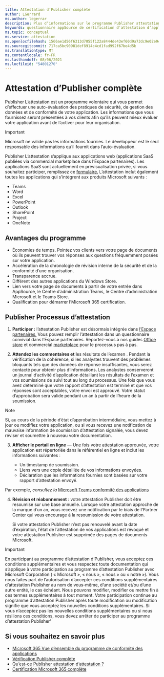 ```yaml
---
title: Attestation d’Publisher complète
author: LGerrard
ms.author: legerrar
description: Plus d’informations sur le programme Publisher attestation d’attestation d’accès
keywords: questionnaire appSource de certification d’attestation d’application 365
ms.topic: conceptual
ms.service: attestation
ms.openlocfilehash: 1566ae1d56f6313d7055f122a8444de43ef60d9a73dc9e02e9cb2b1b86ae5a7c
ms.sourcegitcommit: 717ca5bc90981def8914c4cd1fad992f67be4d5b
ms.translationtype: MT
ms.contentlocale: fr-FR
ms.lasthandoff: 08/06/2021
ms.locfileid: "54801270"
---
```

# <a name="complete-publisher-attestation"></a>Attestation d’Publisher complète

Publisher L’attestation est un programme volontaire qui vous permet d’effectuer une auto-évaluation des pratiques de sécurité, de gestion des données et de conformité de votre application. Les informations que vous fournissez seront présentées à vos clients afin qu’ils peuvent mieux évaluer votre application avant de l’activer pour leur organisation. 

> [!IMPORTANT]
> Microsoft ne valide pas les informations fournies. Le développeur est le seul responsable des informations qu’il fournit dans l’auto-évaluation. 

Publisher L’attestation s’applique aux applications web (applications SaaS publiées via commercial marketplace dans l’Espace partenaires). Les applications SaaS sont actuellement en prévisualisation privée, si vous souhaitez participer, remplissez ce [formulaire.](https://customervoice.microsoft.com/Pages/ResponsePage.aspx?id=v4j5cvGGr0GRqy180BHbR4cf3qxCU_RNtqjCSalFdSFUNDMzTVJKR0wzTEJRSFJVSk9OQUlOV0RJSyQlQCN0PWcu) L’attestation inclut également toutes les applications qui s’intègrent aux produits Microsoft suivants :
- Teams
- Word
- Excel
- PowerPoint 
- Outlook
- SharePoint
- Project
- OneNote


## <a name="program-benefits"></a>Avantages du programme
- Économies de temps. Pointez vos clients vers votre page de documents où ils peuvent trouver vos réponses aux questions fréquemment posées sur votre application. 
- Accélération de la chronologie de révision interne de la sécurité et de la conformité d’une organisation.
- Transparence accrue.
- Différent des autres applications du Windows Store. 
- Lien vers votre page de documents à partir de votre entrée dans AppSource, le Centre d’administration Teams, le Centre d’administration Microsoft et le Teams Store. 
- Qualification pour démarrer l’Microsoft 365 certification.
 

## <a name="publisher-attestation-process"></a>Publisher Processus d’attestation

1. **Participer :** l’attestation Publisher est désormais intégrée dans [l’Espace partenaires.](https://partner.microsoft.com) Vous pouvez remplir l’attestation dans un questionnaire convivial dans l’Espace partenaires. Reportez-vous à nos guides [Office store](https://docs.microsoft.com/microsoft-365-app-certification/docs/userguide) et commercial [marketplace](https://docs.microsoft.com/en-us/microsoft-365-app-certification/docs/saasuserguide) pour le processus pas à pas.

2. **Attendez les commentaires et** les résultats de l’examen . Pendant la vérification de la cohérence, si les analystes trouvent des problèmes bloquants tels que des données de réponse insuffisantes, vous serez contacté pour obtenir plus d’informations. Les analystes conserveront un journal d’activité d’application détaillant les résultats de l’examen et vos soumissions de suivi tout au long du processus. Une fois que vous avez déterminé que votre rapport d’attestation est terminé et que vos réponses sont acceptables, votre envoi est approuvé. Votre statut d’approbation sera valide pendant un an à partir de l’heure de la soumission.

> [!NOTE]
> Si, au cours de la période d’état d’approbation intermédiaire, vous mettez à jour ou modifiez votre application, ou si vous recevez une notification de mauvaise information de soumission d’attestation signalée, vous devez réviser et soumettre à nouveau votre documentation.

3. **Afficher le portail en ligne** — Une fois votre attestation approuvée, votre application est répertoriée dans le référentiel en ligne et inclut les informations suivantes :

   - Un timestamp de soumission.
   - Liens vers une copie détaillée de vos informations envoyées.
   - Déclaration que les informations fournies sont basées sur votre rapport d’attestation envoyé.

Par exemple, *consultez la* [Microsoft Teams conformité des applications](../teams/teams-apps.md)

4. **Révision et réabonnement** : votre attestation Publisher doit être resoumise sur une base annuelle. Lorsque votre attestation approche de la marque d’un an, vous recevez une notification par le biais de l’Partner Center qui vous encourage à la resoumission de votre attestation. 

   Si votre attestation Publisher n’est pas renouvelé avant la date d’expiration, l’état de l’attestation de vos applications est révoqué et votre attestation Publisher est supprimée des pages de documents Microsoft. 

>[!IMPORTANT]
>En participant au programme d’attestation d’Publisher, vous acceptez ces conditions supplémentaires et vous respectez toute documentation qui s’applique à votre participation au programme d’attestation Publisher avec Microsoft Corporation ( « Microsoft », « nous », « nous » ou « notre »). Vous nous faites part de l’autorisation d’accepter ces conditions supplémentaires d’attestation Publisher au nom de vous-même, d’une société et/ou d’une autre entité, le cas échéant. Nous pouvons modifier, modifier ou mettre fin à ces termes supplémentaires à tout moment. Votre participation continue au programme d’attestation Publisher après toute modification ou modification signifie que vous acceptez les nouvelles conditions supplémentaires. Si vous n’acceptez pas les nouvelles conditions supplémentaires ou si nous résilions ces conditions, vous devez arrêter de participer au programme d’attestation Publisher'

## <a name="learn-more"></a>Si vous souhaitez en savoir plus

* [Microsoft 365 Vue d’ensemble du programme de conformité des applications](~/overview.md)  
* [Vérification Publisher complète](https://docs.microsoft.com/azure/active-directory/develop/mark-app-as-publisher-verified)  
* [Qu’est-ce Publisher attestation d’attestation ?](~/docs/enterprise-app-attestation-guide.md)  
* [Certification Microsoft 365 complète](~/docs/certification.md)
